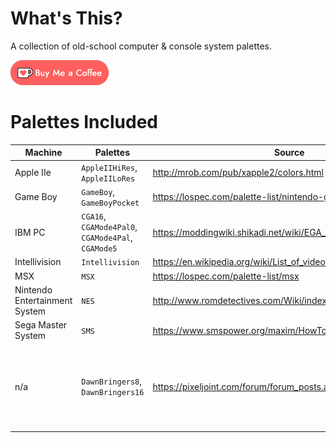 # What's This?

A collection of old-school computer & console system palettes.

[![Buy Me a Coffee at ko-fi.com](https://raw.githubusercontent.com/BenMakesGames/AssetsForNuGet/main/buymeacoffee.png)](https://ko-fi.com/A0A12KQ16)

# Palettes Included

| Machine                       | Palettes                                           | Source                                                            | Comments                                                                |
|-------------------------------|----------------------------------------------------|-------------------------------------------------------------------|-------------------------------------------------------------------------|
| Apple IIe                     | `AppleIIHiRes`, `AppleIILoRes`                     | http://mrob.com/pub/xapple2/colors.html                           |                                                                         |
| Game Boy                      | `GameBoy`, `GameBoyPocket`                         | https://lospec.com/palette-list/nintendo-gameboy-bgb              |                                                                         |
| IBM PC                        | `CGA16`, `CGAMode4Pal0`, `CGAMode4Pal`, `CGAMode5` | https://moddingwiki.shikadi.net/wiki/EGA_Palette#Default_Palette  |                                                                         |
| Intellivision                 | `Intellivision`                                    | https://en.wikipedia.org/wiki/List_of_video_game_console_palettes |                                                                         |
| MSX                           | `MSX`                                              | https://lospec.com/palette-list/msx                               |                                                                         |
| Nintendo Entertainment System | `NES`                                              | http://www.romdetectives.com/Wiki/index.php?title=NES_Palette     |                                                                         |
| Sega Master System            | `SMS`                                              | https://www.smspower.org/maxim/HowToProgram/Palette               |                                                                         |
| n/a                           | `DawnBringers8`, `DawnBringers16`                  | https://pixeljoint.com/forum/forum_posts.asp?TID=12795            | Not a computer or console system; I just happen to like this palette :P |
